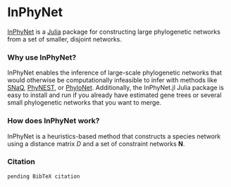 # InPhyNet

[InPhyNet](https://github.com/NathanKolbow/InPhyNet.jl) is a [Julia](https://julialang.org/) package for constructing large phylogenetic networks from a set of smaller, disjoint networks.

### Why use InPhyNet?

InPhyNet enables the inference of large-scale phylogenetic networks that would otherwise be computationally infeasible to infer with methods like [SNaQ](https://github.com/JuliaPhylo/SNaQ.jl), [PhyNEST](https://github.com/sungsik-kong/PhyNEST.jl), or [PhyloNet](https://phylogenomics.rice.edu/html/phylonetTutorial.html). Additionally, the InPhyNet.jl Julia package is easy to install and run if you already have estimated gene trees or several small phylogenetic networks that you want to merge.

### How does InPhyNet work?

InPhyNet is a heuristics-based method that constructs a species network using a distance matrix $D$ and a set of constraint networks $\mathbf{N}$.

### Citation

```tex
pending BibTeX citation
```
